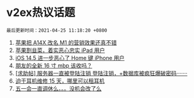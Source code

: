# v2ex热议话题

`最后更新时间：2021-04-25 11:18:20 +0800`

1. [苹果把 A14X 改名 M1 的营销效果还真不错](https://www.v2ex.com/t/772919)
1. [苹果割韭菜，着实恶心忠实 iPad 用户](https://www.v2ex.com/t/773032)
1. [iOS 14.5 进一步恶心了 Home 键 iPhone 用户](https://www.v2ex.com/t/772926)
1. [朋友的全新 16 寸 mbp 该收吗？](https://www.v2ex.com/t/772961)
1. [[求助帖] 服务器一直被登陆注销 登陆注销，+数据库被疯狂爆破密码·······](https://www.v2ex.com/t/772978)
1. [迫于耳机维修 15 天，哪里可以租耳机](https://www.v2ex.com/t/772892)
1. [五一会一直调休么。。。没机会改了么](https://www.v2ex.com/t/773047)

